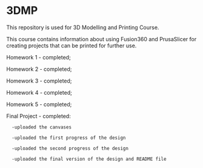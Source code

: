 # 3DMP
This repository is used for 3D Modelling and Printing Course. 

This course contains information about using Fusion360 and PrusaSlicer for creating projects that can be printed for further use.  

Homework 1 - completed;

Homework 2 - completed;

Homework 3 - completed;

Homework 4 - completed;

Homework 5 - completed;

Final Project - completed:

      -uploaded the canvases
      
      -uploaded the first progress of the design
      
      -uploaded the second progress of the design
      
      -uploaded the final version of the design and README file
